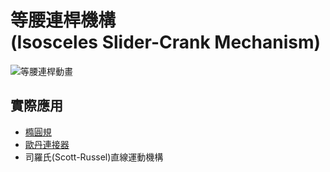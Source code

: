 # 等腰連桿機構<br />(Isosceles Slider-Crank Mechanism)

![等腰連桿動畫](/images/linkage/等腰連桿動畫.gif)

## 實際應用

- [橢圓規](/linkage/others/examples/ellipsograph)
- [歐丹連接器](/linkage/others/examples/oldham)
- 司羅氏(Scott-Russel)直線運動機構
